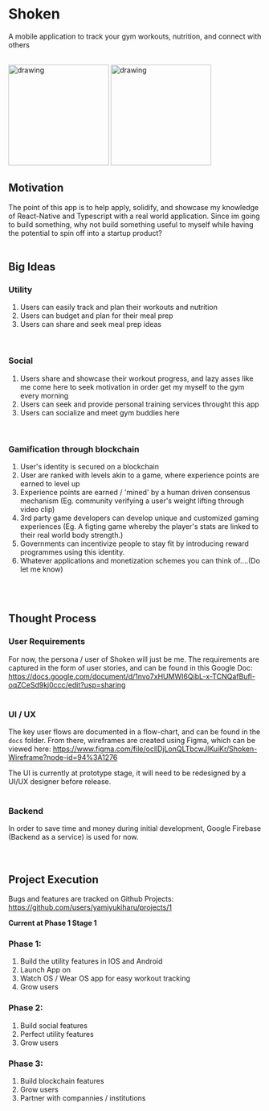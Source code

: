 # Shoken
A mobile application to track your gym workouts, nutrition, and connect with others
<br>
<br>
<div>


<img src="assets/gif/gyms-demo.gif" alt="drawing" width="200"/>
<img src="assets/gif/workouts-demo.gif" alt="drawing" width="200"/>


## Motivation
The point of this app is to help apply, solidify, and showcase my knowledge of React-Native and Typescript with a real world application. Since im going to build something, why not build something useful to myself while having the potential to spin off into a startup product?
<br>
<br>

## Big Ideas
### Utility
1. Users can easily track and plan their workouts and nutrition
2. Users can budget and plan for their meal prep
3. Users can share and seek meal prep ideas
 
<br>

### Social
1. Users share and showcase their workout progress, and lazy asses like me come here to seek motivation in order get my myself to the gym every morning
2. Users can seek and provide personal training services throught this app
3. Users can socialize and meet gym buddies here
   
<br>

### Gamification through blockchain
1. User's identity is secured on a blockchain
2. User are ranked with levels akin to a game, where experience points are earned to level up 
3. Experience points are earned / 'mined' by a human driven consensus mechanism (Eg. community verifying a user's weight lifting through video clip)
4. 3rd party game developers can develop unique and customized gaming experiences (Eg. A figting game whereby the player's stats are linked to their real world body strength.)
5. Governments can incentivize people to stay fit by introducing reward programmes using this identity.
6. Whatever applications and monetization schemes you can think of....(Do let me know)
<br>
<br>


## Thought Process
### **User Requirements**
For now, the persona / user of Shoken will just be me. The requirements are captured in the form of user stories, and can be found in this Google Doc: https://docs.google.com/document/d/1nvo7xHUMWI6QibL-x-TCNQafBufl-oqZCeSd9kj0ccc/edit?usp=sharing
<br>
<br>

### **UI / UX**
 The key user flows are documented in a flow-chart, and can be found in the `docs` folder. From there, wireframes are created using Figma, which can be viewed here: https://www.figma.com/file/ocllDjLonQLTbcwJlKuiKr/Shoken-Wireframe?node-id=94%3A1276

 The UI is currently at prototype stage, it will need to be redesigned by a UI/UX designer before release.
<br>
<br>

### **Backend**
In order to save time and money during initial development, Google Firebase (Backend as a service) is used for now.  
<br>
<br>

## Project Execution
Bugs and features are tracked on Github Projects:
https://github.com/users/yamiyukiharu/projects/1

**Current at Phase 1 Stage 1**

### Phase 1:
1. Build the utility features in IOS and Android
2. Launch App on
3. Watch OS / Wear OS app for easy workout tracking
4. Grow users

### Phase 2:
1. Build social features
2. Perfect utility features
3. Grow users

### Phase 3:
1. Build blockchain features
2. Grow users
3. Partner with compannies / institutions
